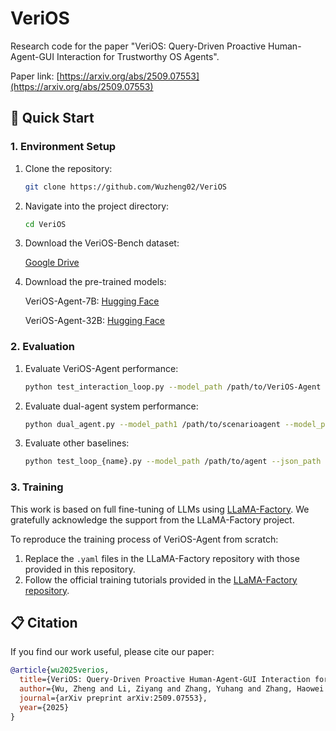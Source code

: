 # VeriOS
Research code for the paper "VeriOS: Query-Driven Proactive Human-Agent-GUI Interaction for Trustworthy OS Agents".

Paper link: [https://arxiv.org/abs/2509.07553](https://arxiv.org/abs/2509.07553)

## 🚀 Quick Start
### 1. Environment Setup
1. Clone the repository:
   ```bash
   git clone https://github.com/Wuzheng02/VeriOS
   ```
2. Navigate into the project directory:
   ```bash
   cd VeriOS
   ```
3. Download the VeriOS-Bench dataset:
  
   [Google Drive]()

4. Download the pre-trained models:

   VeriOS-Agent-7B: [Hugging Face](https://huggingface.co/wuuuuuz/VeriOS-Agent-7B)

   VeriOS-Agent-32B: [Hugging Face](https://huggingface.co/wuuuuuz/VeriOS-Agent-32B)

### 2. Evaluation
1. Evaluate VeriOS-Agent performance:
   ```bash
   python test_interaction_loop.py --model_path /path/to/VeriOS-Agent --json_path /path/to/test.json
   ```
2. Evaluate dual-agent system performance:
   ```bash
   python dual_agent.py --model_path1 /path/to/scenarioagent --model_path2 /path/to/actionagent --json_path /path/to/test.json
   ```
3. Evaluate other baselines:
   ```bash
   python test_loop_{name}.py --model_path /path/to/agent --json_path /path/to/test.json
   ```

### 3. Training
This work is based on full fine-tuning of LLMs using [LLaMA-Factory](https://github.com/hiyouga/LLaMA-Factory). We gratefully acknowledge the support from the LLaMA-Factory project.

To reproduce the training process of VeriOS-Agent from scratch:
1. Replace the `.yaml` files in the LLaMA-Factory repository with those provided in this repository.
2. Follow the official training tutorials provided in the [LLaMA-Factory repository](https://github.com/hiyouga/LLaMA-Factory).

## 📋 Citation
If you find our work useful, please cite our paper:
```bibtex
@article{wu2025verios,
  title={VeriOS: Query-Driven Proactive Human-Agent-GUI Interaction for Trustworthy OS Agents},
  author={Wu, Zheng and Li, Ziyang and Zhang, Yuhang and Zhang, Haowei and Liu, Jiaqi and Li, Yixuan and Zhao, Pu and Wang, Yujia and Xu, Yifan and Zhao, Yuyang and others},
  journal={arXiv preprint arXiv:2509.07553},
  year={2025}
}
```
